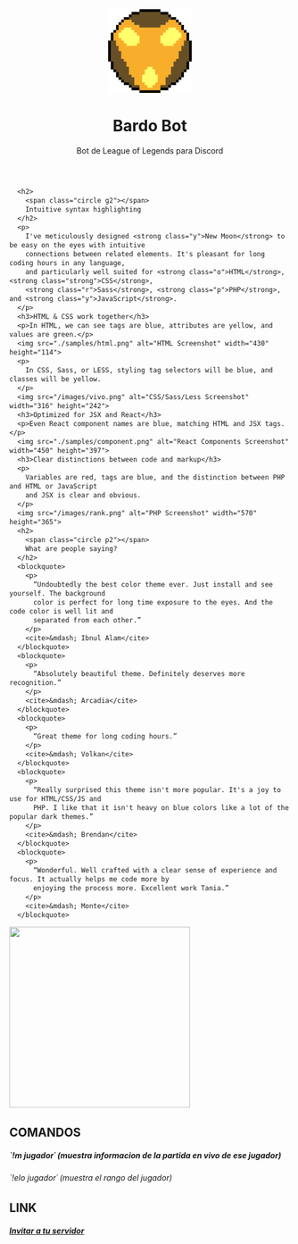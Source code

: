 


<body>
  <div class="container">
    <header>
      <img class="logo" src="images/bardo.png" alt="Bardo Logo" width="150" height="150">
      <h1>Bardo Bot</h1>
      <div class="subtitle">
        Bot de League of Legends para Discord
      </div>
    </header>




      <h2>
        <span class="circle g2"></span>
        Intuitive syntax highlighting
      </h2>
      <p>
        I've meticulously designed <strong class="y">New Moon</strong> to be easy on the eyes with intuitive
        connections between related elements. It's pleasant for long coding hours in any language,
        and particularly well suited for <strong class="o">HTML</strong>, <strong class="strong">CSS</strong>,
        <strong class="r">Sass</strong>, <strong class="p">PHP</strong>, and <strong class="y">JavaScript</strong>.
      </p>
      <h3>HTML & CSS work together</h3>
      <p>In HTML, we can see tags are blue, attributes are yellow, and values are green.</p>
      <img src="./samples/html.png" alt="HTML Screenshot" width="430" height="114">
      <p>
        In CSS, Sass, or LESS, styling tag selectors will be blue, and classes will be yellow.
      </p>
      <img src="/images/vivo.png" alt="CSS/Sass/Less Screenshot" width="316" height="242">
      <h3>Optimized for JSX and React</h3>
      <p>Even React component names are blue, matching HTML and JSX tags.</p>
      <img src="./samples/component.png" alt="React Components Screenshot" width="450" height="397">
      <h3>Clear distinctions between code and markup</h3>
      <p>
        Variables are red, tags are blue, and the distinction between PHP and HTML or JavaScript
        and JSX is clear and obvious.
      </p>
      <img src="/images/rank.png" alt="PHP Screenshot" width="570" height="365">
      <h2>
        <span class="circle p2"></span>
        What are people saying?
      </h2>
      <blockquote>
        <p>
          “Undoubtedly the best color theme ever. Just install and see yourself. The background
          color is perfect for long time exposure to the eyes. And the code color is well lit and
          separated from each other.”
        </p>
        <cite>&mdash; Ibnul Alam</cite>
      </blockquote>
      <blockquote>
        <p>
          “Absolutely beautiful theme. Definitely deserves more recognition.”
        </p>
        <cite>&mdash; Arcadia</cite>
      </blockquote>
      <blockquote>
        <p>
          “Great theme for long coding hours.”
        </p>
        <cite>&mdash; Volkan</cite>
      </blockquote>
      <blockquote>
        <p>
          “Really surprised this theme isn't more popular. It's a joy to use for HTML/CSS/JS and
          PHP. I like that it isn't heavy on blue colors like a lot of the popular dark themes.”
        </p>
        <cite>&mdash; Brendan</cite>
      </blockquote>
      <blockquote>
        <p>
          “Wonderful. Well crafted with a clear sense of experience and focus. It actually helps me code more by
          enjoying the process more. Excellent work Tania.”
        </p>
        <cite>&mdash; Monte</cite>
      </blockquote>
   

   
  </div>
</body>





<img src="" width="324" height="324">


## COMANDOS

##### `!m jugador´ (muestra informacion de la partida en vivo de ese jugador)

###### `!elo jugador´ (muestra el rango del jugador)

## LINK

##### [Invitar a tu servidor](https://discord.com/oauth2/authorize?client_id=692202081150304328&permissions=8&scope=bot)





